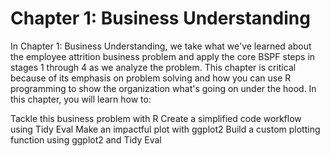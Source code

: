 # Chapter 1: Business Understanding

In Chapter 1: Business Understanding, we take what we've learned about the employee attrition business problem and apply the core BSPF steps in stages 1 through 4 as we analyze the problem. This chapter is critical because of its emphasis on problem solving and how you can use R programming to show the organization what's going on under the hood. In this chapter, you will learn how to:

Tackle this business problem with R
Create a simplified code workflow using Tidy Eval
Make an impactful plot with ggplot2
Build a custom plotting function using ggplot2 and Tidy Eval
